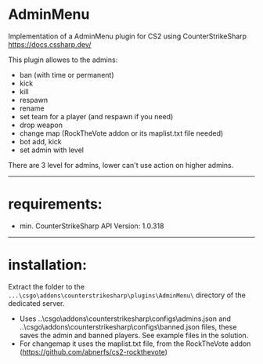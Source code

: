 # AdminMenu

Implementation of a AdminMenu plugin for CS2 using CounterStrikeSharp  
<https://docs.cssharp.dev/>  
  
This plugin allowes to the admins:
- ban (with time or permanent)
- kick
- kill
- respawn
- rename
- set team for a player (and respawn if you need)
- drop weapon
- change map (RockTheVote addon or its maplist.txt file needed)
- bot add, kick
- set admin with level

There are 3 level for admins, lower can't use action on higher admins.

---
# requirements:  
- min. CounterStrikeSharp API Version: 1.0.318

---
# installation:  
Extract the folder to the `...\csgo\addons\counterstrikesharp\plugins\AdminMenu\` directory of the dedicated server.
- Uses ..\csgo\addons\counterstrikesharp\configs\admins.json and ..\csgo\addons\counterstrikesharp\configs\banned.json files, these saves the admin and banned players. See example files in the solution.
- For changemap it uses the maplist.txt file, from the RockTheVote addon (https://github.com/abnerfs/cs2-rockthevote)

